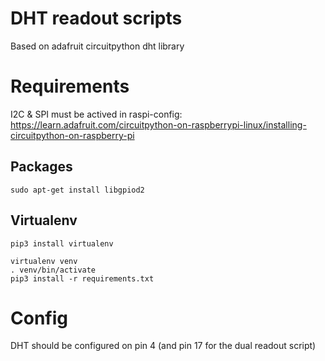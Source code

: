 # DHT readout scripts

Based on adafruit circuitpython dht library

# Requirements
I2C & SPI must be actived in raspi-config:
https://learn.adafruit.com/circuitpython-on-raspberrypi-linux/installing-circuitpython-on-raspberry-pi

## Packages
```
sudo apt-get install libgpiod2
```

## Virtualenv
```
pip3 install virtualenv

virtualenv venv
. venv/bin/activate
pip3 install -r requirements.txt
```

# Config
DHT should be configured on pin 4 (and pin 17 for the dual readout script)
